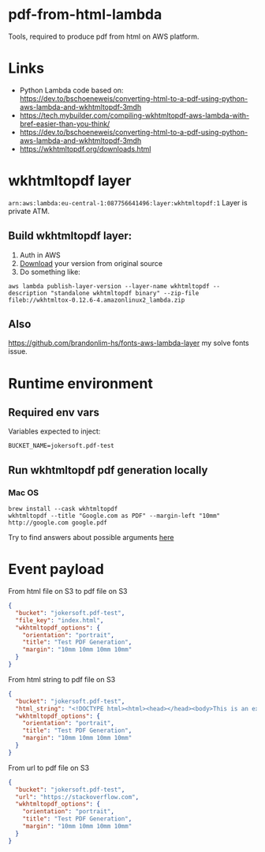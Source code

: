 pdf-from-html-lambda
===
Tools, required to produce pdf from html on AWS platform.

# Links
- Python Lambda code based on: https://dev.to/bschoeneweis/converting-html-to-a-pdf-using-python-aws-lambda-and-wkhtmltopdf-3mdh
- https://tech.mybuilder.com/compiling-wkhtmltopdf-aws-lambda-with-bref-easier-than-you-think/
- https://dev.to/bschoeneweis/converting-html-to-a-pdf-using-python-aws-lambda-and-wkhtmltopdf-3mdh
- https://wkhtmltopdf.org/downloads.html

# wkhtmltopdf layer
`arn:aws:lambda:eu-central-1:087756641496:layer:wkhtmltopdf:1`
Layer is private ATM.

## Build wkhtmltopdf layer:
1. Auth in AWS
2. [Download](https://wkhtmltopdf.org/downloads.html) your version from original source 
3. Do something like:
```shell
aws lambda publish-layer-version --layer-name wkhtmltopdf --description "standalone wkhtmltopdf binary" --zip-file fileb://wkhtmltox-0.12.6-4.amazonlinux2_lambda.zip
```

## Also
https://github.com/brandonlim-hs/fonts-aws-lambda-layer my solve fonts issue.

# Runtime environment
## Required env vars
Variables expected to inject:
```shell
BUCKET_NAME=jokersoft.pdf-test
```

## Run wkhtmltopdf pdf generation locally
### Mac OS
```shell
brew install --cask wkhtmltopdf
wkhtmltopdf --title "Google.com as PDF" --margin-left "10mm" http://google.com google.pdf
```
Try to find answers about possible arguments [here](https://wkhtmltopdf.org/docs.html)

# Event payload
From html file on S3 to pdf file on S3 
```json
{
  "bucket": "jokersoft.pdf-test",
  "file_key": "index.html",
  "wkhtmltopdf_options": {
    "orientation": "portrait",
    "title": "Test PDF Generation",
    "margin": "10mm 10mm 10mm 10mm"
  }
}
```

From html string to pdf file on S3
```json
{
  "bucket": "jokersoft.pdf-test",
  "html_string": "<!DOCTYPE html><html><head></head><body>This is an example of a simple HTML page.</body></html>",
  "wkhtmltopdf_options": {
    "orientation": "portrait",
    "title": "Test PDF Generation",
    "margin": "10mm 10mm 10mm 10mm"
  }
}
```

From url to pdf file on S3
```json
{
  "bucket": "jokersoft.pdf-test",
  "url": "https://stackoverflow.com",
  "wkhtmltopdf_options": {
    "orientation": "portrait",
    "title": "Test PDF Generation",
    "margin": "10mm 10mm 10mm 10mm"
  }
}
```

